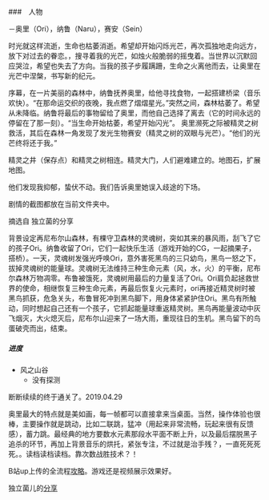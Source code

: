 ###　人物

－奥里（Ori），纳鲁（Naru），赛安（Sein）

时光就这样流逝，生命也枯萎消逝。希望却开始闪烁光芒，再次孤独地走向远方，放下对过去的眷恋。，搜寻着我的光芒，如烛火般脆弱的摇曳着。当世界以沉默回应哭泣，希望也失去了方向。当我的孩子步履蹒跚，生命之火离他而去，让奥里在光芒中涅槃，书写新的纪元。

序幕，在一片美丽的森林中，纳鲁抚养奥里，给他寻找食物，一起搭建桥梁（音乐欢快）。“在那命运交织的夜晚，我点燃了熠熠星光。”突然之间，森林枯萎了。希望从未降临。纳鲁将最后的事物留给了奥里，而他自己选择了离去（它的时间永远的停留在了那一刻）。“当生命开始枯萎，希望开始闪光”。 奥里濒死之际被精灵之树救活，其后在森林一角发现了发光生物赛安（精灵之树的双眼与光芒）。“他们的光芒终将还于我。”

精灵之井（保存点）和精灵之树相连。精灵大门，人们避难建立的。地图石，扩展地图。

他们发现我抑郁，蛰伏不动。我们告诉奥里她误入歧途的下场。

剧情的截图都放在当前文件夹中。

摘选自  独立菌的分享

背景设定再尼布尔山森林，有棵守卫森林的灵魂树，突如其来的暴风雨，刮飞了它的孩子Ori。纳鲁收留了Ori，它们一起快乐生活（游戏开始的CG，一起摘果子，搭桥）。一天，灵魂树发强光呼唤Ori，意外害死黑鸟的三只幼鸟，黑鸟一怒之下，拔掉灵魂树的能量球。灵魂树无法维持三种生命元素（风，水，火）的平衡，尼布尔森林万物凋零。布鲁被饿死，灵魂树用最后的力量复活了Ori。Ori肩负起拯救世界的使命，相继恢复三种生命元素，再最后恢复火元素时，ori再接近精灵树时被黑鸟抓获，危急关头，布鲁冒死冲到黑鸟脚下，用身体紧紧护住Ori。黑鸟有所触动，同时想起自己还有一个孩子，它抓起能量球重返精灵树。黑鸟再能量波动中灰飞烟灭，大火熄灭后，尼布尔山迎来了一场大雨，重现往日的生机。黑鸟留下的鸟蛋破壳而出，结束。

##### 进度

- 风之山谷
  - 没有探测<ig src="未探测01_LI.jpg" style="zoom:60%">

断断续续的终于通关了。2019.04.29

奥里最大的特点就是美如画，每一帧都可以直接拿来当桌面。当然，操作体验也很棒，主要操作就是跳动，比如二联跳，猛冲（用起来非常流畅，玩起来很有反馈感），蓄力跳。最经典的地方要数水元素那段水平面不断上升，以及最后摆脱黑子追杀的环节，再加上背景音乐的烘托，紧张专注，不过就是治手残？，一直死死死死。。读档读档读档。靠次数战胜技术？！

B站up上传的全流程[攻略](https://www.bilibili.com/video/av6494931/?p=14)。游戏还是视频展示效果好。

独立菌儿的[分享](https://www.bilibili.com/video/av36555770)